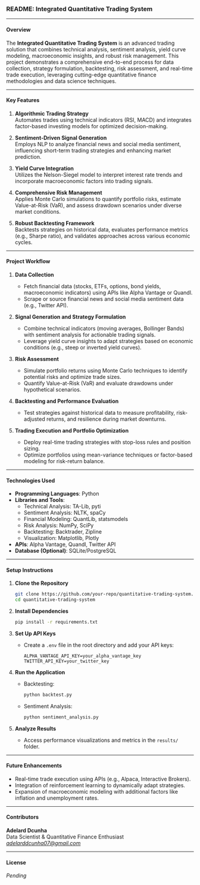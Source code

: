 ### **README: Integrated Quantitative Trading System**

---

#### **Overview**  
The **Integrated Quantitative Trading System** is an advanced trading solution that combines technical analysis, sentiment analysis, yield curve modeling, macroeconomic insights, and robust risk management. This project demonstrates a comprehensive end-to-end process for data collection, strategy formulation, backtesting, risk assessment, and real-time trade execution, leveraging cutting-edge quantitative finance methodologies and data science techniques.

---

#### **Key Features**  
1. **Algorithmic Trading Strategy**  
   Automates trades using technical indicators (RSI, MACD) and integrates factor-based investing models for optimized decision-making.  

2. **Sentiment-Driven Signal Generation**  
   Employs NLP to analyze financial news and social media sentiment, influencing short-term trading strategies and enhancing market prediction.  

3. **Yield Curve Integration**  
   Utilizes the Nelson-Siegel model to interpret interest rate trends and incorporate macroeconomic factors into trading signals.  

4. **Comprehensive Risk Management**  
   Applies Monte Carlo simulations to quantify portfolio risks, estimate Value-at-Risk (VaR), and assess drawdown scenarios under diverse market conditions.  

5. **Robust Backtesting Framework**  
   Backtests strategies on historical data, evaluates performance metrics (e.g., Sharpe ratio), and validates approaches across various economic cycles.  

---

#### **Project Workflow**  

1. **Data Collection**  
   - Fetch financial data (stocks, ETFs, options, bond yields, macroeconomic indicators) using APIs like Alpha Vantage or Quandl.  
   - Scrape or source financial news and social media sentiment data (e.g., Twitter API).  

2. **Signal Generation and Strategy Formulation**  
   - Combine technical indicators (moving averages, Bollinger Bands) with sentiment analysis for actionable trading signals.  
   - Leverage yield curve insights to adapt strategies based on economic conditions (e.g., steep or inverted yield curves).  

3. **Risk Assessment**  
   - Simulate portfolio returns using Monte Carlo techniques to identify potential risks and optimize trade sizes.  
   - Quantify Value-at-Risk (VaR) and evaluate drawdowns under hypothetical scenarios.  

4. **Backtesting and Performance Evaluation**  
   - Test strategies against historical data to measure profitability, risk-adjusted returns, and resilience during market downturns.  

5. **Trading Execution and Portfolio Optimization**  
   - Deploy real-time trading strategies with stop-loss rules and position sizing.  
   - Optimize portfolios using mean-variance techniques or factor-based modeling for risk-return balance.  

---

#### **Technologies Used**  

- **Programming Languages**: Python  
- **Libraries and Tools**:  
  - Technical Analysis: TA-Lib, pyti  
  - Sentiment Analysis: NLTK, spaCy  
  - Financial Modeling: QuantLib, statsmodels  
  - Risk Analysis: NumPy, SciPy  
  - Backtesting: Backtrader, Zipline  
  - Visualization: Matplotlib, Plotly  
- **APIs**: Alpha Vantage, Quandl, Twitter API  
- **Database (Optional)**: SQLite/PostgreSQL  

---

#### **Setup Instructions**  

1. **Clone the Repository**  
   ```bash  
   git clone https://github.com/your-repo/quantitative-trading-system.git  
   cd quantitative-trading-system  
   ```  

2. **Install Dependencies**  
   ```bash  
   pip install -r requirements.txt  
   ```  

3. **Set Up API Keys**  
   - Create a `.env` file in the root directory and add your API keys:  
     ```env  
     ALPHA_VANTAGE_API_KEY=your_alpha_vantage_key  
     TWITTER_API_KEY=your_twitter_key  
     ```  

4. **Run the Application**  
   - Backtesting:  
     ```bash  
     python backtest.py  
     ```  
   - Sentiment Analysis:  
     ```bash  
     python sentiment_analysis.py  
     ```  

5. **Analyze Results**  
   - Access performance visualizations and metrics in the `results/` folder.  

---

#### **Future Enhancements**  

- Real-time trade execution using APIs (e.g., Alpaca, Interactive Brokers).  
- Integration of reinforcement learning to dynamically adapt strategies.  
- Expansion of macroeconomic modeling with additional factors like inflation and unemployment rates.  

---

#### **Contributors**  

**Adelard Dcunha**  
Data Scientist & Quantitative Finance Enthusiast  
*adelarddcunha07@gmail.com*  

---

#### **License**  
*Pending*  